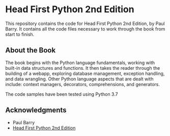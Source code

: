 # Head First Python 2nd Edition

This repository contains the code for Head First Python 2nd Edition, by Paul Barry. It contains all the code files necessary to work through the book from start to finish.

## About the Book
The book begins with the Python language fundamentals, working with built-in data structures and functions. It then takes the reader through the building of a webapp, exploring database management, exception handling, and data wrangling. Other Python language aspects that are dealt with include: context managers, decorators, comprehensions, and generators.

The code samples have been tested using Python 3.7

## Acknowledgments

* Paul Barry
* [Head First Python 2nd Edition](https://www.oreilly.com/library/view/head-first-python/9781491919521/)

